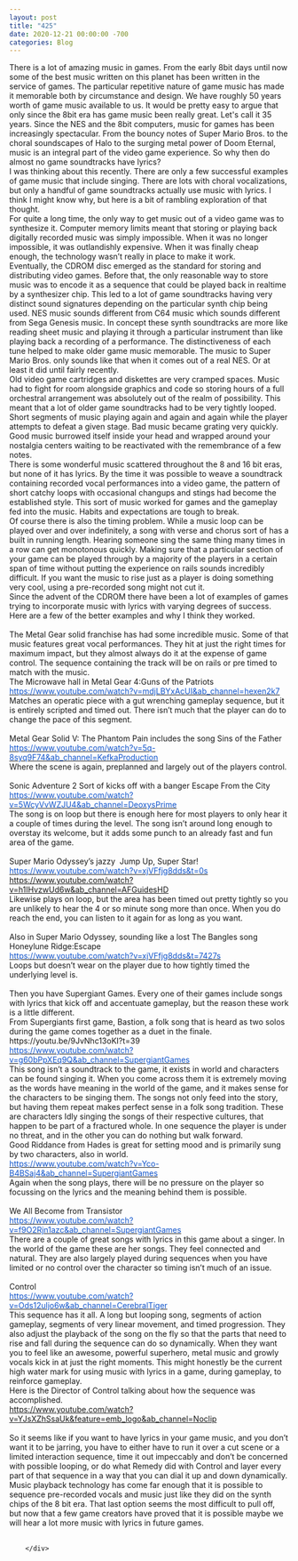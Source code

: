```yaml
---
layout: post
title: "425"
date: 2020-12-21 00:00:00 -700
categories: Blog
---
```


<div class="blog-content">
				<div class="paragraph"><span><span>There is a lot of amazing music in games. From the early 8bit days until now some of the best music written on this planet has been written in the service of games. The particular repetitive nature of game music has made it memorable both by circumstance and design. We have roughly 50 years worth of game music available to us. It would be pretty easy to argue that only since the 8bit era has game music been really great. Let's call it 35 years. Since the NES and the 8bit computers, music for games has been increasingly spectacular. From the bouncy notes of Super Mario Bros. to the choral soundscapes of Halo to the surging metal power of Doom Eternal, music is an integral part of the video game experience. So why then do almost no game soundtracks have lyrics?</span></span><br><span></span><span><span>I was thinking about this recently. There are only a few successful examples of game music that include singing. There are lots with choral vocalizations, but only a handful of game soundtracks actually use music with lyrics. I think I might know why, but here is a bit of rambling exploration of that thought.</span></span><br><span></span><span><span>For quite a long time, the only way to get music out of a video game was to synthesize it. Computer memory limits meant that storing or playing back digitally recorded music was simply impossible. When it was no longer impossible, it was outlandishly expensive. When it was finally cheap enough, the technology wasn&rsquo;t really in place to make it work.&nbsp;</span></span><br><span></span><span><span>Eventually, the CDROM disc emerged as the standard for storing and distributing video games. Before that, the only reasonable way to store music was to encode it as a sequence that could be played back in realtime by a synthesizer chip. This led to a lot of game soundtracks having very distinct sound signatures depending on the particular synth chip being used. NES music sounds different from C64 music which sounds different from Sega Genesis music. In concept these synth soundtracks are more like reading sheet music and playing it through a particular instrument than like playing back a recording of a performance. The distinctiveness of each tune helped to make older game music memorable. The music to Super Mario Bros. only sounds like that when it comes out of a real NES. Or at least it did until fairly recently.&nbsp;</span></span><br><span></span><span><span>Old video game cartridges and diskettes are very cramped spaces. Music had to fight for room alongside graphics and code so storing hours of a full orchestral arrangement was absolutely out of the realm of possibility. This meant that a lot of older game soundtracks had to be very tightly looped. Short segments of music playing again and again and again while the player attempts to defeat a given stage. Bad music became grating very quickly. Good music burrowed itself inside your head and wrapped around your nostalgia centers waiting to be reactivated with the remembrance of a few notes.&nbsp;</span></span><br><span></span><span><span>There is some wonderful music scattered throughout the 8 and 16 bit eras, but none of it has lyrics. By the time it was possible to weave a soundtrack containing recorded vocal performances into a video game, the pattern of short catchy loops with occasional changups and stings had become the established style. This sort of music worked for games and the gameplay fed into the music. Habits and expectations are tough to break.</span></span><br><span></span><span><span>Of course there is also the timing problem. While a music loop can be played over and over indefinitely, a song with verse and chorus sort of has a built in running length. Hearing someone sing the same thing many times in a row can get monotonous quickly. Making sure that a particular section of your game can be played through by a majority of the players in a certain span of time without putting the experience on rails sounds incredibly difficult. If you want the music to rise just as a player is doing something very cool, using a pre-recorded song might not cut it.</span></span><br><span></span><span><span>Since the advent of the CDROM there have been a lot of examples of games trying to incorporate music with lyrics with varying degrees of success. Here are a few of the better examples and why I think they worked.</span></span><br><span></span><br><span><span>The Metal Gear solid franchise has had some incredible music. Some of that music features great vocal performances. They hit at just the right times for maximum impact, but they almost always do it at the expense of game control. The sequence containing the track will be on rails or pre timed to match with the music.</span></span><br><span></span><span><span>The Microwave hall in Metal Gear 4:Guns of the Patriots</span></span><br><span></span><span><a href="https://www.youtube.com/watch?v=mdjLBYxAcUI&amp;ab_channel=hexen2k7"><span style="color:rgb(17, 85, 204); font-weight:400">https://www.youtube.com/watch?v=mdjLBYxAcUI&amp;ab_channel=hexen2k7</span></a></span><br><span></span><span><span>Matches an operatic piece with a gut wrenching gameplay sequence, but it is entirely scripted and timed out. There isn&rsquo;t much that the player can do to change the pace of this segment.</span></span><br><span></span><br><span><span>Metal Gear Solid V: The Phantom Pain includes the song Sins of the Father</span></span><br><span></span><span><a href="https://www.youtube.com/watch?v=5q-8syq9F74&amp;ab_channel=KefkaProduction"><span style="color:rgb(17, 85, 204); font-weight:400">https://www.youtube.com/watch?v=5q-8syq9F74&amp;ab_channel=KefkaProduction</span></a></span><br><span></span><span><span>Where the scene is again, preplanned and largely out of the players control.</span></span><br><span></span><br><span><span>Sonic Adventure 2 Sort of kicks off with a banger Escape From the City</span></span><br><span></span><span><a href="https://www.youtube.com/watch?v=5WcyVvWZJU4&amp;ab_channel=DeoxysPrime"><span style="color:rgb(17, 85, 204); font-weight:400">https://www.youtube.com/watch?v=5WcyVvWZJU4&amp;ab_channel=DeoxysPrime</span></a></span><br><span></span><span><span>The song is on loop but there is enough here for most players to only hear it a couple of times during the level. The song isn&rsquo;t around long enough to overstay its welcome, but it adds some punch to an already fast and fun area of the game.&nbsp;</span></span><br><span></span><br><span><span>Super Mario Odyssey&rsquo;s jazzy&nbsp; Jump Up, Super Star!&nbsp;</span></span><br><span></span><span><a href="https://www.youtube.com/watch?v=xjVFfjg8dds&amp;t=0s"><span style="color:rgb(17, 85, 204); font-weight:400">https://www.youtube.com/watch?v=xjVFfjg8dds&amp;t=0s</span></a></span><br><span></span><span><span><a href="https://www.youtube.com/watch?v=h1IHvzwUd6w&amp;ab_channel=AFGuidesHD" target="_blank">https://www.youtube.com/watch?v=h1IHvzwUd6w&amp;ab_channel=AFGuidesHD</a></span></span><br><span></span><span><span>Likewise plays on loop, but the area has been timed out pretty tightly so you are unlikely to hear the 4 or so minute song more than once. When you do reach the end, you can listen to it again for as long as you want.</span></span><br><span></span><br><span><span>Also in Super Mario Odyssey, sounding like a lost The Bangles song Honeylune Ridge:Escape&nbsp;</span></span><br><span></span><span><a href="https://www.youtube.com/watch?v=xjVFfjg8dds&amp;t=7427s"><span style="color:rgb(17, 85, 204); font-weight:400">https://www.youtube.com/watch?v=xjVFfjg8dds&amp;t=7427s</span></a></span><br><span></span><span><span>Loops but doesn&rsquo;t wear on the player due to how tightly timed the underlying level is.</span></span><br><span></span><br><span><span>Then you have Supergiant Games. Every one of their games include songs with lyrics that kick off and accentuate gameplay, but the reason these work is a little different.&nbsp;</span></span><br><span></span><span><span>From Supergiants first game, Bastion, a folk song that is heard as two solos during the game comes together as a duet in the finale.&nbsp;</span></span><br><span></span><span><span>https://youtu.be/9JvNhc13oKI?t=39</span></span><br><span></span><span><a href="https://www.youtube.com/watch?v=g60bPpXEq9Q&amp;ab_channel=SupergiantGames"><span style="color:rgb(17, 85, 204); font-weight:400">https://www.youtube.com/watch?v=g60bPpXEq9Q&amp;ab_channel=SupergiantGames</span></a></span><br><span></span><span><span>This song isn&rsquo;t a soundtrack to the game, it exists in world and characters can be found singing it. When you come across them it is extremely moving as the words have meaning in the world of the game, and it makes sense for the characters to be singing them. The songs not only feed into the story, but having them repeat makes perfect sense in a folk song tradition. These are characters Idly singing the songs of their respective cultures, that happen to be part of a fractured whole. In one sequence the player is under no threat, and in the other you can do nothing but walk forward.</span></span><br><span></span><span><span>Good Riddance from Hades is great for setting mood and is primarily sung by two characters, also in world.&nbsp;</span></span><br><span></span><span><a href="https://www.youtube.com/watch?v=Yco-B4BSaj4&amp;ab_channel=SupergiantGames"><span style="color:rgb(17, 85, 204); font-weight:400">https://www.youtube.com/watch?v=Yco-B4BSaj4&amp;ab_channel=SupergiantGames</span></a></span><br><span></span><span><span>Again when the song plays, there will be no pressure on the player so focussing on the lyrics and the meaning behind them is possible.</span></span><br><span></span><br><span><span>We All Become from Transistor</span></span><br><span></span><span><a href="https://www.youtube.com/watch?v=f9O2Rjn1azc&amp;ab_channel=SupergiantGames"><span style="color:rgb(17, 85, 204); font-weight:400">https://www.youtube.com/watch?v=f9O2Rjn1azc&amp;ab_channel=SupergiantGames</span></a></span><br><span></span><span><span>There are a couple of great songs with lyrics in this game about a singer. In the world of the game these are her songs. They feel connected and natural. They are also largely played during sequences when you have limited or no control over the character so timing isn&rsquo;t much of an issue.&nbsp;</span></span><br><span></span><br><span><span>Control</span></span><br><span></span><span><a href="https://www.youtube.com/watch?v=Ods12uljo6w&amp;ab_channel=CerebralTiger"><span style="color:rgb(17, 85, 204); font-weight:400">https://www.youtube.com/watch?v=Ods12uljo6w&amp;ab_channel=CerebralTiger</span></a></span><br><span></span><span><span>This sequence has it all. A long but looping song, segments of action gameplay, segments of very linear movement, and timed progression. They also adjust the playback of the song on the fly so that the parts that need to rise and fall during the sequence can do so dynamically. When they want you to feel like an awesome, powerful superhero, metal music and growly vocals kick in at just the right moments. This might honestly be the current high water mark for using music with lyrics in a game, during gameplay, to reinforce gameplay.</span></span><br><span></span><span><span>Here is the Director of Control talking about how the sequence was accomplished.</span></span><br><span></span><a href="https://www.youtube.com/watch?v=YJsXZhSsaUk&amp;feature=emb_logo&amp;ab_channel=Noclip" target="_blank"><span><span></span></span>https://www.youtube.com/watch?v=YJsXZhSsaUk&amp;feature=emb_logo&amp;ab_channel=Noclip</a><span><span></span></span><br><span></span><br><span><span>So it seems like if you want to have lyrics in your game music, and you don&rsquo;t want it to be jarring, you have to either have to run it over a cut scene or a limited interaction sequence, time it out impeccably and don&rsquo;t be concerned with possible looping, or do what Remedy did with Control and layer every part of that sequence in a way that you can dial it up and down dynamically. Music playback technology has come far enough that it is possible to sequence pre-recorded vocals and music just like they did on the synth chips of the 8 bit era. That last option seems the most difficult to pull off, but now that a few game creators have proved that it is possible maybe we will hear a lot more music with lyrics in future games.&nbsp;</span></span><br><span></span><br></div>

		</div>
        